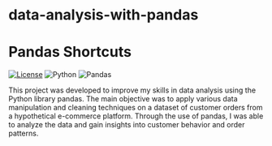# data-analysis-with-pandas

# Pandas Shortcuts

[![License](https://img.shields.io/badge/License-MIT-blue.svg)](https://opensource.org/licenses/MIT)
![Python](https://img.shields.io/badge/python-3.9.1-blue.svg)
![Pandas](https://img.shields.io/badge/pandas-1.2.4-blue.svg)


This project was developed to improve my skills in data analysis using the Python library pandas. The main objective was to apply various data manipulation and cleaning techniques on a dataset of customer orders from a hypothetical e-commerce platform. Through the use of pandas, I was able to analyze the data and gain insights into customer behavior and order patterns.
